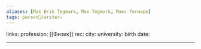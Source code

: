 ```yaml
---
aliases: [Max Erik Tegmark, Max Tegmark, Макс Тегмарк]
tags: person👤/writer✏️
---
```

links:
profession: [[Физик]]
rec:
city: 
university: 
birth date: 

---
